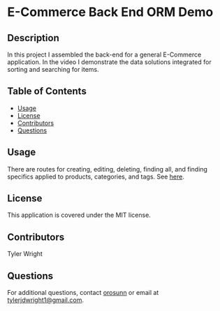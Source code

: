 # E-Commerce Back End ORM Demo

## Description
In this project I assembled the back-end for a general E-Commerce application. In the video I demonstrate the data solutions integrated for sorting and searching for items.
      
## Table of Contents
- [Usage](#usage)
- [License](#license)
- [Contributors](#contributors)
- [Questions](#questions)
      
## Usage
There are routes for creating, editing, deleting, finding all, and finding specifics applied to products, categories, and tags. See <a href='https://drive.google.com/file/d/1MGjJ1lRjj8NrN3tm-d9_h5P1woVZo_mw/view'>here</a>.
      
## License
This application is covered under the MIT license.
      
## Contributors
Tyler Wright
      
## Questions
For additional questions, contact [orosunn](https://github.com/orosunn) or email at tylerjdwright1@gmail.com.